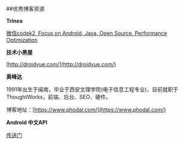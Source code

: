 ##优秀博客资源

**Trinea**

[微信codek2, Focus on Android, Java, Open Source, Performance Optimization](http://www.trinea.cn/)

**技术小黑屋**

[http://droidyue.com/](http://droidyue.com/)

**黄峰达**

1991年出生于闽南，毕业于西安文理学院(电子信息工程专业)，目前就职于ThoughtWorks，前端、后台、SEO、硬件。

博客地址：[https://www.phodal.com/](https://www.phodal.com/)

**Android 中文API**

[传送门](http://www.cnblogs.com/over140/category/277077.html)

